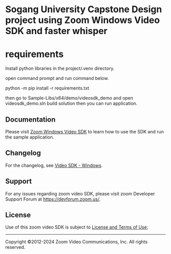 # Sogang University Capstone Design project using Zoom Windows Video SDK and faster whisper

# requirements
Install python libraries in the project/.venv directory.

open command prompt and run command below.

python -m pip install -r requirements.txt

then go to Sample-Libs/x64/demo/videosdk_demo and open videosdk_demo.sln
build solution then you can run application.

## Documentation
Please visit [Zoom Windows Video SDK](https://developers.zoom.us/docs/video-sdk/windows/) to learn how to use the SDK and run the sample application.

## Changelog

For the changelog, see [Video SDK - Windows](https://devsupport.zoom.us/hc/en-us/sections/9481996074637-Windows).

## Support

For any issues regarding zoom video SDK, please visit zoom Developer Support Forum at https://devforum.zoom.us/.

## License

Use of this zoom video SDK is subject to [License and Terms of Use](https://explore.zoom.us/docs/en-us/video-sdk-terms.html);

---
Copyright ©2012-2024 Zoom Video Communications, Inc. All rights reserved.
